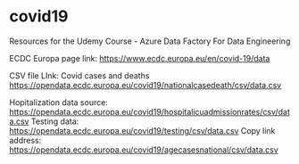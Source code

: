 # covid19
Resources for the Udemy Course - Azure Data Factory For Data Engineering

ECDC Europa page link: https://www.ecdc.europa.eu/en/covid-19/data

CSV file LInk: Covid cases and deaths
https://opendata.ecdc.europa.eu/covid19/nationalcasedeath/csv/data.csv

Hopitalization data source:
https://opendata.ecdc.europa.eu/covid19/hospitalicuadmissionrates/csv/data.csv
Testing data:
https://opendata.ecdc.europa.eu/covid19/testing/csv/data.csv
Copy link address:
https://opendata.ecdc.europa.eu/covid19/agecasesnational/csv/data.csv
